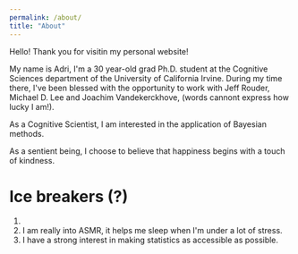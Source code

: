 ```yaml
---
permalink: /about/
title: "About"
---
```


Hello! Thank you for visitin my personal website!

My name is Adri, I'm a 30 year-old grad Ph.D. student at the Cognitive Sciences department of the University of California Irvine. During my time there, I've been blessed with the opportunity to work with Jeff Rouder, Michael D. Lee and Joachim Vandekerckhove, (words cannont express how lucky I am!).

As a Cognitive Scientist, I am interested in the application of Bayesian methods.

As a sentient being, I choose to believe that happiness begins with a touch of kindness. 

# Ice breakers (?)
1. 
2. I am really into ASMR, it helps me sleep when I'm under a lot of stress.
3. I have a strong interest in making statistics as accessible as possible.
